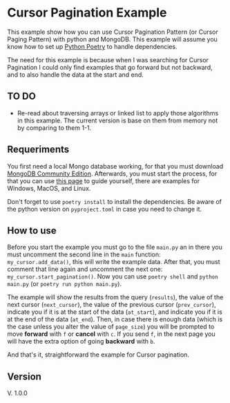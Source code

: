 # Cursor Pagination Example

This example show how you can use Cursor Pagination Pattern (or Cursor Paging Pattern) with python and MongoDB. This example will assume you know how to set up [Python Poetry](https://python-poetry.org) to handle dependencies.

The need for this example is because when I was searching for Cursor Pagination I could only find examples that go forward but not backward, and to also handle the data at the start and end.

## TO DO

* Re-read about traversing arrays or linked list to apply those algorithms in this example. The current version is base on them from memory not by comparing to them 1-1.

## Requeriments

You first need a local Mongo database working, for that you must download [MongoDB Community Edition](https://www.mongodb.com/try/download/community-edition). Afterwards, you must start the process, for that you can use [this page](https://www.prisma.io/dataguide/mongodb/setting-up-a-local-mongodb-database#setting-up-mongodb-on-linux) to guide yourself, there are examples for Windows, MacOS, and Linux.

Don't forget to use `poetry install` to install the dependencies. Be aware of the python version on `pyproject.toml` in case you need to change it.

## How to use

Before you start the example you must go to the file `main.py` an in there you must uncomment the second line in the `main` function: `my_cursor.add_data()`, this will write the example data. After that, you must comment that line again and uncomment the next one: `my_cursor.start_pagination()`. Now you can use `poetry shell` and `python main.py` (or `poetry run python main.py`).

The example will show the results from the query (`results`), the value of the next cursor (`next_cursor`), the value of the previous cursor (`prev_cursor`), indicate you if it is at the start of the data (`at_start`), and indicate you if it is at the end of the data (`at_end`). Then, in case there is enough data (which is the case unless you alter the value of `page_size`) you will be prompted to move **forward** with `f` or **cancel** with `c`. If you send `f`, in the next page you will have the extra option of going **backward** with `b`.

And that's it, straightforward the example for Cursor pagination.

## Version

V. 1.0.0
